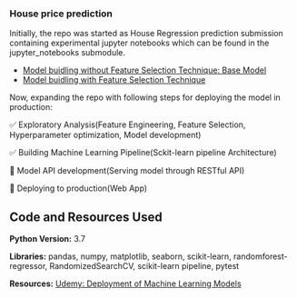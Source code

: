 ### House price prediction 

Initially, the repo was started as House Regression prediction submission containing experimental jupyter notebooks which 
can be found in the jupyter_notebooks submodule.
- [Model buidling without Feature Selection Technique: Base Model](https://github.com/Mattobad/House-Price-Prediction-Regression/blob/master/jupyter_notebooks/End-to-End-Housing-Price-Prediction-without-feature-selection.ipynb)
- [Model buidling with Feature Selection Technique](https://github.com/Mattobad/House-Price-Prediction-Regression/blob/master/jupyter_notebooks/End-to-End%20ML%20project%20with%20Feature%20Selection%20techniques.ipynb)

Now, expanding the repo with following steps for deploying the model in production:

:white_check_mark: Exploratory Analysis(Feature Engineering, Feature Selection, Hyperparameter optimization, Model development)

:white_check_mark: Building Machine Learning Pipeline(Sckit-learn pipeline Architecture)

:black_square_button: Model API development(Serving model through RESTful API)

:black_square_button: Deploying to production(Web App)


## Code and Resources Used
**Python Version:** 3.7

**Libraries:** pandas, numpy, matplotlib, seaborn, scikit-learn, randomforest-regressor, RandomizedSearchCV, scikit-learn pipeline, pytest

**Resources:** [Udemy: Deployment of Machine Learning Models][course1]

[course1]:https://www.udemy.com/course/deployment-of-machine-learning-models/

